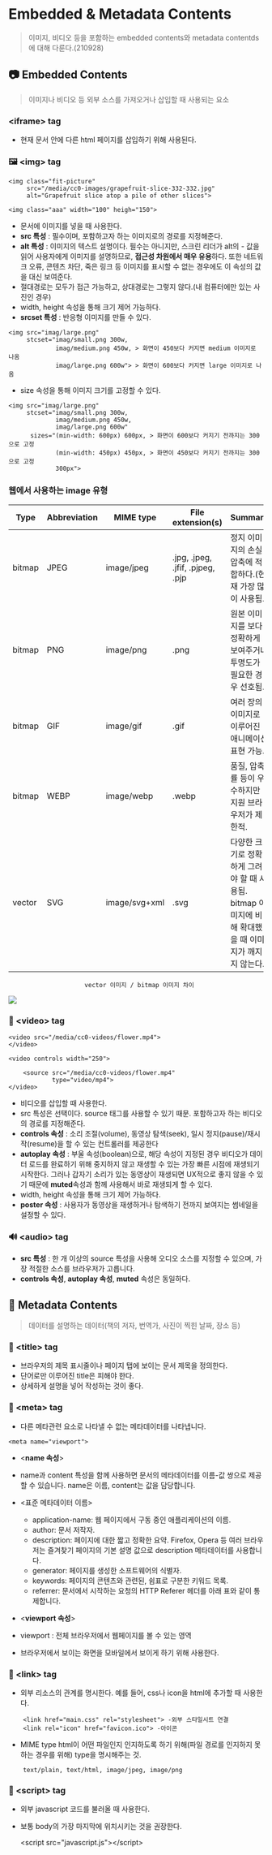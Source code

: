 # Embedded & Metadata Contents
> 이미지, 비디오 등을 포함하는 embedded contents와 metadata contentds에 대해 다룬다.(210928)
## 📷 Embedded Contents
>이미지나 비디오 등 외부 소스를 가져오거나 삽입할 때 사용되는 요소

### &lt;iframe> tag
- 현재 문서 안에 다른 html 페이지를 삽입하기 위해 사용된다.

### 🖼️ &lt;img> tag
```
<img class="fit-picture"
     src="/media/cc0-images/grapefruit-slice-332-332.jpg"
     alt="Grapefruit slice atop a pile of other slices">
     
<img class="aaa" width="100" heigh="150">
```
- 문서에 이미지를 넣을 때 사용한다. 
- **src 특성** : 필수이며, 포함하고자 하는 이미지로의 경로를 지정해준다.
- **alt 특성** : 이미지의 텍스트 설명이다. 필수는 아니지만, 스크린 리더가 alt의 - 값을 읽어 사용자에게 이미지를 설명하므로, **접근성 차원에서 매우 유용**하다. 또한 네트워크 오류, 콘텐츠 차단, 죽은 링크 등 이미지를 표시할 수 없는 경우에도 이 속성의 값을 대신 보여준다.
- 절대경로는 모두가 접근 가능하고, 상대경로는 그렇지 않다.(내 컴퓨터에만 있는 사진인 경우)
- width, height 속성을 통해 크기 제어 가능하다.
- **srcset 특성** : 반응형 이미지를 만들 수 있다. 

```
<img src="imag/large.png"
	 stcset="imag/small.png 300w, 
     		 imag/medium.png 450w, > 화면이 450보다 커지면 medium 이미지로 나옴 
             imag/large.png 600w"> > 화면이 600보다 커지면 large 이미지로 나옴 
```
- size 속성을 통해 이미지 크기를 고정할 수 있다.
```
<img src="imag/large.png"
	 stcset="imag/small.png 300w, 
     		 imag/medium.png 450w, 
             imag/large.png 600w"
      sizes="(min-width: 600px) 600px, > 화면이 600보다 커지기 전까지는 300으로 고정
      		 (min-width: 450px) 450px, > 화면이 450보다 커지기 전까지는 300으로 고정
             300px"> 
```
### 웹에서 사용하는 image 유형

Type | Abbreviation | MIME type | File extension(s) | Summary|
|-|-|-|-|-|
bitmap | JPEG | image/jpeg | .jpg, .jpeg, .jfif, .pjpeg, .pjp | 정지 이미지의 손실 압축에 적합하다.(현재 가장 많이 사용됨.) |
bitmap | PNG | image/png | .png | 원본 이미지를 보다 정확하게 보여주거나 투명도가 필요한 경우 선호됨. |
bitmap | GIF | image/gif | .gif | 여러 장의 이미지로 이루어진 애니메이션 표현 가능. |
bitmap | WEBP | image/webp | .webp | 품질, 압축률 등이 우수하지만 지원 브라우저가 제한적. |
vector | SVG | image/svg+xml | .svg | 다양한 크기로 정확하게 그려야 할 때 사용됨. bitmap 이미지에 비해 확대했을 때 이미지가 깨지지 않는다.
                         vector 이미지 / bitmap 이미지 차이
![](https://images.velog.io/images/songjy377/post/57583d01-e835-422f-baaa-4ab79c97725c/image.png)

### 🎥 &lt;video> tag
```
<video src="/media/cc0-videos/flower.mp4">
</video>

<video controls width="250">

    <source src="/media/cc0-videos/flower.mp4"
            type="video/mp4">
</video>
```
- 비디오를 삽입할 때 사용한다.
- src 특성은 선택이다. source 태그를 사용할 수 있기 때문. 포함하고자 하는 비디오의 경로를 지정해준다.
- **controls 속성** : 소리 조절(volume), 동영상 탐색(seek), 일시 정지(pause)/재시작(resume)을 할 수 있는 컨트롤러를 제공한다
- **autoplay 속성** : 부울 속성(boolean)으로, 해당 속성이 지정된 경우 비디오가 데이터 로드를 완료하기 위해 중지하지 않고 재생할 수 있는 가장 빠른 시점에 재생되기 시작한다. 그러나 갑자기 소리가 있는 동영상이 재생되면 UX적으로 좋지 않을 수 있기 때문에 **muted**속성과 함께 사용해서 바로 재생되게 할 수 있다.
- width, height 속성을 통해 크기 제어 가능하다.
- **poster 속성** : 사용자가 동영상을 재생하거나 탐색하기 전까지 보여지는 썸네일을 설정할 수 있다.

### 🔊 &lt;audio> tag
- **src 특성** : 한 개 이상의 source 특성을 사용해 오디오 소스를 지정할 수 있으며, 가장 적절한 소스를 브라우저가 고릅니다.
- **controls 속성**, **autoplay 속성**, **muted** 속성은 동일하다.

## 📘 Metadata Contents
>데이터를 설명하는 데이터(책의 저자, 번역가, 사진이 찍힌 날짜, 장소 등)

### 📌 &lt;title> tag
- 브라우저의 제목 표시줄이나 페이지 탭에 보이는 문서 제목을 정의한다.
- 단어로만 이루어진 title은 피해야 한다.
- 상세하게 설명을 넣어 작성하는 것이 좋다.

### 📌 &lt;meta> tag
- 다른 메타관련 요소로 나타낼 수 없는 메타데이터를 나타냅니다.
```
<meta name="viewport">
```
- <**name 속성**>
- name과 content 특성을 함께 사용하면 문서의 메타데이터를 이름-값 쌍으로 제공할 수 있습니다. name은 이름, content는 값을 담당합니다.

- &lt;표준 메타데이터 이름>
   - application-name: 웹 페이지에서 구동 중인 애플리케이션의 이름.
   - author: 문서 저작자.
   - description: 페이지에 대한 짧고 정확한 요약. Firefox, Opera 등 여러 브라우저는 즐겨찾기 페이지의 기본 설명 값으로 description 메타데이터를 사용합니다.
   - generator: 페이지를 생성한 소프트웨어의 식별자.
   - keywords: 페이지의 콘텐츠와 관련된, 쉼표로 구분한 키워드 목록.
   - referrer: 문서에서 시작하는 요청의 HTTP Referer 헤더를 아래 표와 같이 통제합니다.
 - <**viewport 속성**>
 - viewport : 전체 브라우저에서 웹페이지를 볼 수 있는 영역
 - 브라우저에서 보이는 화면을 모바일에서 보이게 하기 위해 사용한다.
### 📌 &lt;link> tag
- 외부 리소스의 관계를 명시한다. 예를 들어, css나 icon을 html에 추가할 때 사용한다.
```
  	<link href="main.css" rel="stylesheet"> -외부 스타일시트 연결
  	<link rel="icon" href="favicon.ico"> -아이콘
```
 - MIME type
 html이 어떤 파일인지 인지하도록 하기 위해(파일 경로를 인지하지 못하는 경우를 위해) type을 명시해주는 것. 
```
   	text/plain, text/html, image/jpeg, image/png
```
### 📌 &lt;script> tag
- 외부 javascript 코드를 불러올 때 사용한다.
- 보통 body의 가장 마지막에 위치시키는 것을 권장한다.

	&lt;script src="javascript.js">&lt;/script>
